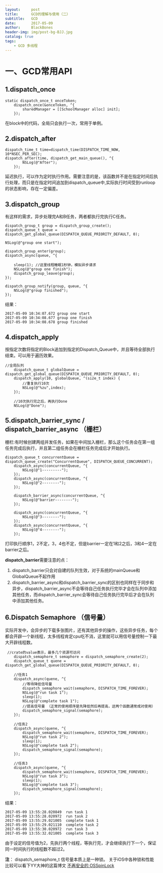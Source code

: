 ```yaml
---
layout:     post
title:      GCD的理解与使用（二）
subtitle:   GCD 
date:       2017-05-09
author:     BlackBones
header-img: img/post-bg-BJJ.jpg
catalog: true
tags:
    - GCD 多线程
---
```


# 一、GCD常用API
## 1.dispatch_once

```
static dispatch_once_t onceToken;  
    dispatch_once(&onceToken, ^{  
        sharedManager = [[SchoolManager alloc] init];  
    }); 
```
在block中的代码，全局只会执行一次，常用于单例。

## 2.dispatch_after

```
dispatch_time_t time=dispatch_time(DISPATCH_TIME_NOW, 10*NSEC_PER_SEC);
dispatch_after(time, dispatch_get_main_queue(), ^{
        NSLog(@"After");
    });
```
延迟执行，可以作为定时执行作用。需要注意的是，该函数并不是在指定时间后执行处理，而只是在指定时间追加到dispatch_queue中,实际执行时间受到runloop的状态影响，存在一定偏差。

## 3.dispatch_group

有这样的需求，异步处理完A和B任务，两者都执行完执行C任务。

```
dispatch_group_t group = dispatch_group_create();
dispatch_queue_t queue = dispatch_get_global_queue(DISPATCH_QUEUE_PRIORITY_DEFAULT, 0);

NSLog(@"group one start");

dispatch_group_enter(group);
dispatch_async(queue, ^{

    sleep(1); //这里线程睡眠1秒钟，模拟异步请求
    NSLog(@"group one finish");
    dispatch_group_leave(group);
});

dispatch_group_notify(group, queue, ^{
    NSLog(@"group finished");
});
```
结果：

```
2017-05-09 10:34:07.672 group one start
2017-05-09 10:34:08.677 group one finish
2017-05-09 10:34:08.678 group finished
```

## 4.dispatch_apply

按指定次数将指定的Block追加到指定的Dispatch_Queue中，并且等待全部执行结束。可以用于遍历效果。

```
//全局队列
    dispatch_queue_t globalQueue = dispatch_get_global_queue(DISPATCH_QUEUE_PRIORITY_DEFAULT, 0);
    dispatch_apply(10, globalQueue, ^(size_t index) {
        //重复执行10次
        NSLog(@"%zu",index);
    });
    
    //10次执行完之后，再执行Done
    NSLog(@"Done");
```

## 5.dispatch_barrier_sync / dispatch_barrier_async （栅栏）

栅栏:有时候创建两组并发任务，如果在中间加入栅栏，那么这个任务会在第一组任务完成后执行，并且第二组任务会在栅栏任务完成后才开始执行。

```
dispatch_queue_t concurrentQueue = dispatch_queue_create("ConcurrentQueue", DISPATCH_QUEUE_CONCURRENT);
    dispatch_async(concurrentQueue, ^{
        NSLog(@"1---------");
    });
    dispatch_async(concurrentQueue, ^{
        NSLog(@"2--------");
    });

    dispatch_barrier_async(concurrentQueue, ^{
        NSLog(@"barrier--------");
    });

    dispatch_async(concurrentQueue, ^{
        NSLog(@"3--------");
    });
    dispatch_async(concurrentQueue, ^{
        NSLog(@"4--------");
    });
```
打印执行顺序1，2不定，3，4也不定，但是barrier一定在1和2之后，3和4一定在barrier之后。

**dispatch_barrier**需要注意的点：

1. dispatch_barrier只会对自建的队列生效，对于系统的mainQueue和GlobalQueue不起作用
2. dispatch_barrier_async和dispatch_barrier_sync的区别也同样在于同步和异步，dispatch_barrier_async不会等待自己任务执行完毕才会在队列中添加其他任务，而dispatch_barrier_sync会等待自己任务执行完毕后才会在队列中添加其他任务。


## 6.Dispatch Semaphore （信号量）

实际开发中，会异步的下载多张图片，还有其他异步的操作，这些异步任务，每个都会开辟一个新线程，太多线程肯定cpu吃不消，这里就可以用信号量控制一下最大开辟线程数。

```
 //crate的value表示，最多几个资源可访问
    dispatch_semaphore_t semaphore = dispatch_semaphore_create(2);   
    dispatch_queue_t quene = dispatch_get_global_queue(DISPATCH_QUEUE_PRIORITY_DEFAULT, 0);
     
    //任务1
    dispatch_async(quene, ^{
        //等待降低信号量
        dispatch_semaphore_wait(semaphore, DISPATCH_TIME_FOREVER);
        NSLog(@"run task 1");
        sleep(1);
        NSLog(@"complete task 1");
        //提高信号量 （正常的使用顺序是先降低然后再提高，这两个函数通常成对使用）
        dispatch_semaphore_signal(semaphore);       
    });
    
    //任务2
    dispatch_async(quene, ^{
        dispatch_semaphore_wait(semaphore, DISPATCH_TIME_FOREVER);
        NSLog(@"run task 2");
        sleep(1);
        NSLog(@"complete task 2");
        dispatch_semaphore_signal(semaphore);       
    });
    
    //任务3
    dispatch_async(quene, ^{
        dispatch_semaphore_wait(semaphore, DISPATCH_TIME_FOREVER);
        NSLog(@"run task 3");
        sleep(1);
        NSLog(@"complete task 3");
        dispatch_semaphore_signal(semaphore);       
    });  
```
结果：

```
2017-05-09 13:55:28.020849  run task 1
2017-05-09 13:55:28.020972  run task 2
2017-05-09 13:55:29.021005  complete task 1
2017-05-09 13:55:29.021110  complete task 2
2017-05-09 13:55:30.020972  run task 3
2017-05-09 13:55:32.021005  complete task 3
```
由于设定的信号值为2，先执行两个线程，等执行完，才会继续执行下一个，保证同一时间执行的线程数不超过2。


**注**：
dispatch_semaphore_t 信号量本质上是一种锁。
关于iOS中各种锁和性能比较可以看下YY大神的这篇博文
[不再安全的 OSSpinLock](https://blog.ibireme.com/2016/01/16/spinlock_is_unsafe_in_ios/)















